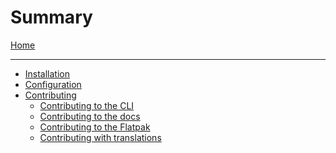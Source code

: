 # Summary

[Home](./Home.md)

---

-   [Installation](./Installation/index.md)
-   [Configuration](./Configuration/index.md)
-   [Contributing](./Contributing/index.md)
    -   [Contributing to the CLI](./Contributing/Contributing-to-the-cli.md)
    -   [Contributing to the docs](./Contributing/Contributing-to-documentation.md)
    -   [Contributing to the Flatpak]()
    -   [Contributing with translations]()

